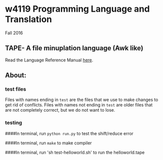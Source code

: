 
# w4119 Programming Language and Translation
Fall 2016

## TAPE- A file minuplation language (Awk like)
Read the Language Reference Manual [here](http://www.cs.columbia.edu/~sedwards/classes/2016/4115-fall/lrms/TAPE.pdf).

## About:

### test files
Files with names ending in `test` are the files that we use to make changes to get rid of conflicts. Files with names not ending in `test` are older files that are not completely correct, but we do not want to lose.

### testing
####In terminal, run `python run.py` to test the shift/reduce error

####In terminal, run `make` to make compiler

####In terminal, run 'sh test-helloworld.sh' to run the helloworld.tape
